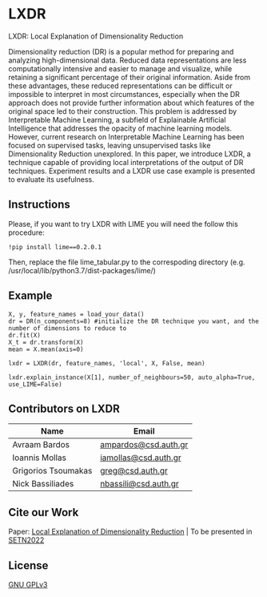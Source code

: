 # LXDR
LXDR: Local Explanation of Dimensionality Reduction

Dimensionality reduction (DR) is a popular method for preparing and analyzing high-dimensional data. Reduced data representations are less computationally intensive and easier to manage and visualize, while retaining a significant percentage of their original information. Aside from these advantages, these reduced representations can be difficult or impossible to interpret in most circumstances, especially when the DR approach does not provide further information about which features of the original space led to their construction. This problem is addressed by Interpretable Machine Learning, a subfield of Explainable Artificial Intelligence that addresses the opacity of machine learning models. However, current research on Interpretable Machine Learning has been focused on supervised tasks, leaving unsupervised tasks like Dimensionality Reduction unexplored. In this paper, we introduce LXDR, a technique capable of providing local interpretations of the output of DR techniques. Experiment results and a LXDR use case example is presented to evaluate its usefulness.

## Instructions
Please, if you want to try LXDR with LIME you will need the follow this procedure:
```
!pip install lime==0.2.0.1
```
Then, replace the file lime_tabular.py to the correspoding directory (e.g. /usr/local/lib/python3.7/dist-packages/lime/)

## Example
```
X, y, feature_names = load_your_data()
dr = DR(n_components=8) #initialize the DR technique you want, and the number of dimensions to reduce to
dr.fit(X)
X_t = dr.transform(X)
mean = X.mean(axis=0)

lxdr = LXDR(dr, feature_names, 'local', X, False, mean)

lxdr.explain_instance(X[1], number_of_neighbours=50, auto_alpha=True, use_LIME=False)
```

## Contributors on LXDR
Name | Email
--- | ---
| Avraam Bardos | ampardos@csd.auth.gr |
| Ioannis Mollas | iamollas@csd.auth.gr |
| Grigorios Tsoumakas | greg@csd.auth.gr |
| Nick Bassiliades | nbassili@csd.auth.gr |

## Cite our Work
Paper: [Local Explanation of Dimensionality Reduction](https://arxiv.org/abs/2204.14012) | To be presented in [SETN2022](https://hilab.di.ionio.gr/setn2022/)

## License
[GNU GPLv3](https://choosealicense.com/licenses/gpl-3.0/)

